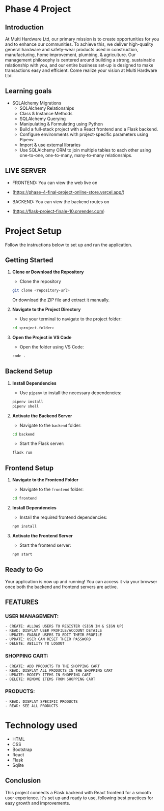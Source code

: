 # Phase 4 Project
## Introduction 
At Multi Hardware Ltd, our primary mission is to create opportunities for you and to enhance our communities. To achieve this, we deliver high-quality general hardware and safety-wear products used in construction, manufacturing, home improvement, plumbing, & agriculture. Our management philosophy is centered around building a strong, sustainable relationship with you, and our entire business set-up is designed to make transactions easy and efficient. Come realize your vision at Multi Hardware Ltd.

## Learning goals
- SQLAlchemy Migrations
    - SQLAlchemy Relationships
    - Class & Instance Methods
    - SQLAlchemy Querying
    - Manipulating & Formulating using Python
    - Build a full-stack project with a React frontend and a Flask backend.
    - Configure environments with project-specific parameters using Pipenv.
    - Import & use external libraries
    - Use SQLAlchemy ORM to join multiple tables to each other using one-to-one, one-to-many, many-to-many relationships.


## LIVE SERVER
 - FRONTEND: You can view the web live on
 - (https://phase-4-final-project-online-store.vercel.app/)

 - BACKEND: You can view the backend routes on 
 - (https://flask-project-finale-10.onrender.com)


# Project Setup 

Follow the instructions below to set up and run the application.

## **Getting Started**

1. **Clone or Download the Repository**
   - Clone the repository 

   ```bash
   git clone <repository-url>
   ```

   Or download the ZIP file and extract it manually.

2. **Navigate to the Project Directory**
   - Use your terminal to navigate to the project folder:

   ```bash
   cd <project-folder>
   ```

3. **Open the Project in VS Code**
   - Open the folder using VS Code:

   ```bash
   code .
   ```

## **Backend Setup**

1. **Install Dependencies**
   - Use `pipenv` to install the necessary dependencies:

   ```bash
   pipenv install
   pipenv shell
   ```

2. **Activate the Backend Server**
   - Navigate to the `backend` folder:

   ```bash
   cd backend
   ```

   - Start the Flask server:

   ```bash
   flask run
   ```

## **Frontend Setup**

1. **Navigate to the Frontend Folder**
   - Navigate to the `frontend` folder:

   ```bash
   cd frontend
   ```

2. **Install Dependencies**
   - Install the required frontend dependencies:

   ```bash
   npm install
   ```

3. **Activate the Frontend Server**
   - Start the frontend server:

   ```bash
   npm start
   ```

## **Ready to Go**

Your application is now up and running! You can access it via your browser once both the backend and frontend servers are active.


## FEATURES
 
### USER MANAGEMENT:
    - CREATE: ALLOWS USERS TO REGISTER (SIGN IN & SIGN UP)
    - READ: DISPLAY USER PROFILE/ACCOUNT DETAILS
    - UPDATE: ENABLE USERS TO EDIT THEIR PROFILE
    - UPDATE: USER CAN RESET THEIR PASSWORD
    - DELETE: ABILITY TO LOGOUT

### SHOPPING CART: 
    - CREATE: ADD PRODUCTS TO THE SHOPPING CART
    - READ: DISPLAY ALL PRODUCTS IN THE SHOPPING CART
    - UPDATE: MODIFY ITEMS IN SHOPPING CART
    - DELETE: REMOVE ITEMS FROM SHOPPING CART

### PRODUCTS:
    - READ: DISPLAY SPECIFIC PRODUCTS
    - READ: SEE ALL PRODUCTS


# Technology used
 - HTML
 - CSS 
 - Bootstrap
 - React
 - Flask
 - Sqlite


## Conclusion
This project connects a Flask backend with React frontend for a smooth user experience. It's set up and ready to use, following best practices for easy growth and improvements. 

